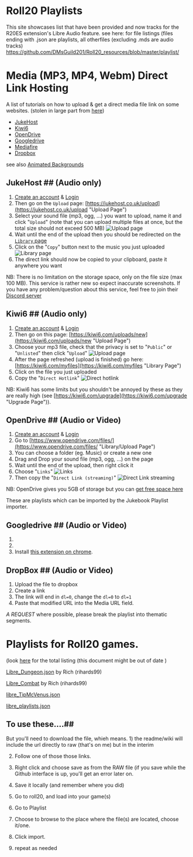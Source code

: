 # Roll20 Playlists #
This site showcases list that have been provided and now tracks for the R20ES extension's Libre Audio feature.
see here: for file listings (files ending with .json are playlists, all otherfiles (excluding .mds are audio tracks)
https://github.com/DMsGuild201/Roll20_resources/blob/master/playlist/


# Media (MP3, MP4, Webm) Direct Link Hosting #

A list of tutorials on how to upload & get a direct media file link on some websites. (stolen in large part from [here](https://gist.github.com/Moutard3/b925b090ab1d6d20a5d20f054bae7bca))

* [JukeHost](#jukehost "JukeHost")
* [Kiwi6](#kiwi6 "Kiwi6")
* [OpenDrive](#opendrive "OpenDrive")
* [Googledrive](#googledrive "Google Drive")
* [Mediafire]()
* [Dropbox](#dropbox "DropBox")

see also [Animated Backgrounds](https://github.com/DMsGuild201/Roll20_resources/blob/master/Animated/README.md)

## JukeHost ## (Audio only)
1. [Create an account](https://jukehost.co.uk/register "Register Page") & [Login](https://jukehost.co.uk/login "Login Page")
2. Then go on the `Upload` page: [https://jukehost.co.uk/upload](https://jukehost.co.uk/upload "Upload Page")
3. Select your sound file (mp3, ogg, ...) you want to upload, name it and click "`Upload`" (note that you can upload multiple files at once, but the total size should not exceed 500 MB)
![Upload page](https://i.imgur.com/w73ONA1.png)
4. Wait until the end of the upload then you should be redirected on the [`Library` page](https://jukehost.co.uk/library)
5. Click on the "`Copy`" button next to the music you just uploaded
![Library page](https://i.imgur.com/uWjUsDi.png)
6. The direct link should now be copied to your clipboard, paste it anywhere you want

NB: There is no limitation on the storage space, only on the file size (max 100 MB). This service is rather new so expect inaccurate screenshots.
If you have any problem/question about this service, feel free to join their [Discord server](https://discord.gg/ZUR6Djs "Discord Server")

## Kiwi6 ## (Audio only)

1. [Create an account](https://kiwi6.com/register "Register Page") & [Login](https://kiwi6.com/login "Login Page")
2. Then go on this page: [https://kiwi6.com/uploads/new](https://kiwi6.com/uploads/new "Upload Page")
3. Choose your mp3 file, check that the privacy is set to "`Public`" or "`Unlisted`" then click "`Upload`"
![Upload page](http://i.imgur.com/FMqzetW.png)
4. After the page refreshed (upload is finished) go here: [https://kiwi6.com/myfiles](https://kiwi6.com/myfiles "Library Page")
5. Click on the file you just uploaded
6. Copy the "`Direct Hotlink`"
![Direct hotlink](http://i.imgur.com/FIYDWGu.png)

NB: Kiwi6 has some limits but you shouldn't be annoyed by these as they are really high (see [https://kiwi6.com/upgrade](https://kiwi6.com/upgrade "Upgrade Page")).

## OpenDrive ## (Audio or Video)

1. [Create an account](https://www.opendrive.com/signup "Register Page") & [Login](https://www.opendrive.com/login "Login Page")
2. Go to [https://www.opendrive.com/files/](https://www.opendrive.com/files/ "Library/Upload Page")
3. You can choose a folder (eg. Music) or create a new one
4. Drag and Drop your sound file (mp3, ogg, ...) on the page
5. Wait until the end of the upload, then right click it
6. Choose "`Links`"
![Links](https://i.imgur.com/7aIN1Wp.png)
7. Then copy the "`Direct Link (streaming)`"
![Direct Link streaming](https://i.imgur.com/KcoKQbL.png)

NB: OpenDrive gives you 5GB of storage but you can [get free space here](https://www.opendrive.com/free "Get Free Space")

These are playlists which can be imported by the Jukebook Playlist importer.

## Googledrive ## (Audio or Video)

1.
2.
3. Install [this extension on chrome](https://chrome.google.com/webstore/detail/tab-save/lkngoeaeclaebmpkgapchgjdbaekacki).

## DropBox ## (Audio or Video)

1. Upload the file to dropbox
2. Create a link
3. The link will end in <code>dl=0</code>, change the <code>dl=0</code> to <code>dl=1</code>
3. Paste that modified URL into the Media URL field.




*A REQUEST* 
where possible, please break the playlist into thematic segments.

# Playlists for Roll20 games.

(look [here](https://github.com/DMsGuild201/Roll20_resources/blob/master/playlist/) for the total listing (this document might be out of date )

[Libre_Dungeon.json](https://raw.githubusercontent.com/DMsGuild201/Roll20_resources/master/playlist/libre_dungeon.json) by Rich (rihards99)

[Libre_Combat](https://raw.githubusercontent.com/DMsGuild201/Roll20_resources/master/playlist/libre_combat.json) by Rich (rihards99)

[libre_TipMcVenus.json](https://github.com/DMsGuild201/Roll20_resources/blob/master/playlist/libre_tipmcvenus.json)

[libre_playlists.json](https://github.com/DMsGuild201/Roll20_resources/blob/master/playlist/libre_playlists.json)

## To use these....##

But you'll need to download the file, whieh means. 1) the readme/wiki will include the url directly to raw (that's on me) but in the interim

2) Follow one of those those links. 

3) Right click and choose save as from the RAW file (if you save while the Github interface is up, you'll get an error later on.

4) Save it locally (and remember where you did)

5) Go to roll20, and load into your game(s)

6) Go to Playlist

7) Choose to browse to the place where the file(s) are located, choose it/one.

8) Click import.

9) repeat as needed

